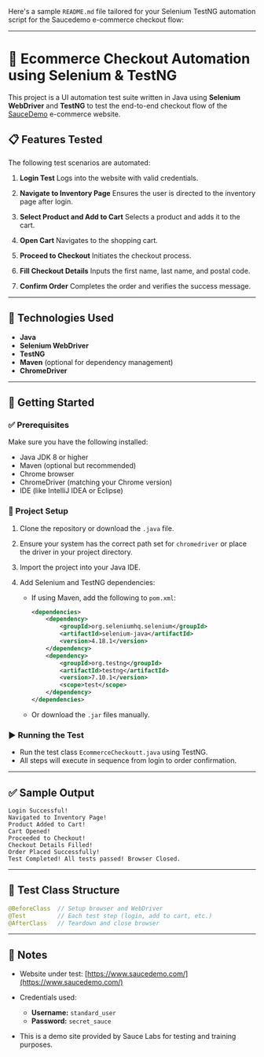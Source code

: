 Here's a sample `README.md` file tailored for your Selenium TestNG automation script for the Saucedemo e-commerce checkout flow:

---

# 🛒 Ecommerce Checkout Automation using Selenium & TestNG

This project is a UI automation test suite written in Java using **Selenium WebDriver** and **TestNG** to test the end-to-end checkout flow of the [SauceDemo](https://www.saucedemo.com/) e-commerce website.

## 📋 Features Tested

The following test scenarios are automated:

1. **Login Test**
   Logs into the website with valid credentials.

2. **Navigate to Inventory Page**
   Ensures the user is directed to the inventory page after login.

3. **Select Product and Add to Cart**
   Selects a product and adds it to the cart.

4. **Open Cart**
   Navigates to the shopping cart.

5. **Proceed to Checkout**
   Initiates the checkout process.

6. **Fill Checkout Details**
   Inputs the first name, last name, and postal code.

7. **Confirm Order**
   Completes the order and verifies the success message.

---

## 🔧 Technologies Used

* **Java**
* **Selenium WebDriver**
* **TestNG**
* **Maven** (optional for dependency management)
* **ChromeDriver**

---

## 🚀 Getting Started

### ✅ Prerequisites

Make sure you have the following installed:

* Java JDK 8 or higher
* Maven (optional but recommended)
* Chrome browser
* ChromeDriver (matching your Chrome version)
* IDE (like IntelliJ IDEA or Eclipse)

### 📂 Project Setup

1. Clone the repository or download the `.java` file.
2. Ensure your system has the correct path set for `chromedriver` or place the driver in your project directory.
3. Import the project into your Java IDE.
4. Add Selenium and TestNG dependencies:

   * If using Maven, add the following to `pom.xml`:

     ```xml
     <dependencies>
         <dependency>
             <groupId>org.seleniumhq.selenium</groupId>
             <artifactId>selenium-java</artifactId>
             <version>4.18.1</version>
         </dependency>
         <dependency>
             <groupId>org.testng</groupId>
             <artifactId>testng</artifactId>
             <version>7.10.1</version>
             <scope>test</scope>
         </dependency>
     </dependencies>
     ```
   * Or download the `.jar` files manually.

### ▶️ Running the Test

* Run the test class `EcommerceCheckoutt.java` using TestNG.
* All steps will execute in sequence from login to order confirmation.

---

## ✅ Sample Output

```
Login Successful!
Navigated to Inventory Page!
Product Added to Cart!
Cart Opened!
Proceeded to Checkout!
Checkout Details Filled!
Order Placed Successfully!
Test Completed! All tests passed! Browser Closed.
```

---

## 🧪 Test Class Structure

```java
@BeforeClass  // Setup browser and WebDriver
@Test         // Each test step (login, add to cart, etc.)
@AfterClass   // Teardown and close browser
```

---

## 📌 Notes

* Website under test: [https://www.saucedemo.com/](https://www.saucedemo.com/)
* Credentials used:

  * **Username:** `standard_user`
  * **Password:** `secret_sauce`
* This is a demo site provided by Sauce Labs for testing and training purposes.


